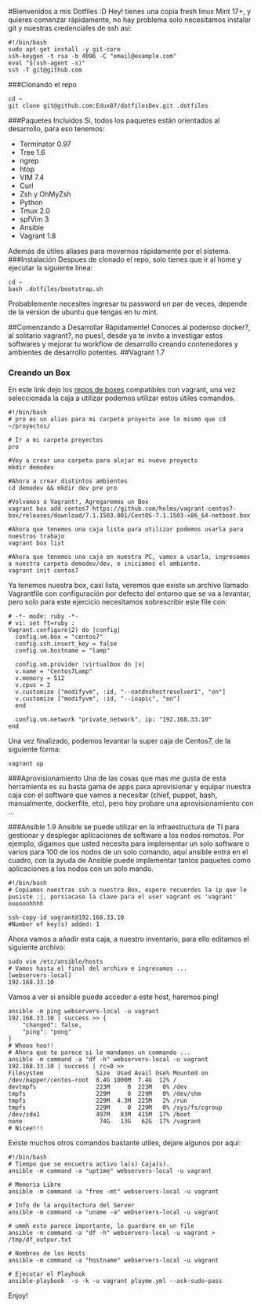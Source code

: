 #Bienvenidos a mis Dotfiles :D
Hey! tienes una copia fresh linux Mint 17+, y quieres comenzar rápidamente, no hay problema solo necesitamos instalar git y nuestras credenciales de ssh asi:
```
#!/bin/bash
sudo apt-get install -y git-core
ssh-keygen -t rsa -b 4096 -C "email@example.com"
eval "$(ssh-agent -s)"
ssh -T git@github.com
```
###Clonando el repo
```
cd ~
git clone git@github.com:Edux87/dotfilesDev.git .dotfiles
```

###Paquetes Incluidos
Si, todos los paquetes están orientados al desarrollo, para eso tenemos:

- Terminator 0.97
- Tree 1.6
- ngrep
- htop
- VIM 7.4
- Curl
- Zsh y OhMyZsh
- Python
- Tmux 2.0
- spfVim 3
- Ansible
- Vagrant 1.8

Además de útiles aliases para movernos rápidamente por el sistema.
###Instalación
Despues de clonado el repo, solo tienes que ir al home y ejecutar la siguiente linea:
```
cd ~
bash .dotfiles/bootstrap.sh
```
Probablemente necesites ingresar tu password un par de veces, depende de la version de ubuntu que tengas en tu mint.

##Comenzando a Desarrollar Rápidamente!
Conoces al poderoso docker?, al solitario vagrant?, no pues!, desde ya te invito a investigar estos softwares y mejorar tu workflow de desarrollo creando contenedores y ambientes de desarrollo potentes.
##Vagrant 1.7
### Creando un Box
En este link dejo los [repos de boxes](http://www.vagrantbox.es/) compatibles con vagrant, una vez seleccionada la caja a utilizar podemos utilizar estos útiles comandos.
```
#!/bin/bash
# pro es un alias para mi carpeta proyecto ase lo mismo que cd ~/proyectos/

# Ir a mi carpeta proyectos
pro

#Voy a crear una carpeta para alojar mi nuevo proyecto
mkdir demodev

#Ahora a crear distintos ambientes
cd demodev && mkdir dev pre pro

#Volvamos a Vagrant!, Agregaremos un Box
vagrant box add centos7 https://github.com/holms/vagrant-centos7-box/releases/download/7.1.1503.001/CentOS-7.1.1503-x86_64-netboot.box

#Ahora que tenemos una caja lista para utilizar podemos usarla para nuestros trabajo
vagrant box list

#Ahora que tenemos una caja en nuestra PC, vamos a usarla, ingresamos a nuestra carpeta demodev/dev, e iniciamos el ambiente.
vagrant init centos7

```
Ya tenemos nuestra box, casi lista, veremos que existe un archivo llamado Vagrantfile con configuración por defecto del entorno que se va a levantar, pero solo para este ejercicio necesitamos sobrescribir este file con:
```
# -*- mode: ruby -*-
# vi: set ft=ruby :
Vagrant.configure(2) do |config|
  config.vm.box = "centos7"
  config.ssh.insert_key = false
  config.vm.hostname = "lamp"

  config.vm.provider :virtualbox do |v|
  v.name = "Centos7Lamp"
  v.memory = 512
  v.cpus = 2
  v.customize ["modifyvm", :id, "--natdnshostresolver1", "on"]
  v.customize ["modifyvm", :id, "--ioapic", "on"]
  end

  config.vm.network "private_network", ip: "192.168.33.10"
end
```
Una vez finalizado, podemos levantar la super caja de Centos7, de la siguiente forma:
```
vagrant up
```
###Aprovisionamiento
Una de las cosas que mas me gusta de esta herramienta es su basta gama de apps para aprovisionar y equipar nuestra caja con el software que vamos a necesitar (chief, puppet, bash, manualmente, dockerfile, etc), pero hoy probare una aprovisionamiento con ... 

###Ansible 1.9
Ansible se puede utilizar en la infraestructura de TI para gestionar y desplegar aplicaciones de software a los nodos remotos. Por ejemplo, digamos que usted necesita para implementar un solo software o varios para 100 de los nodos de un solo comando, aquí ansible entra en el cuadro, con la ayuda de Ansible puede implementar tantos paquetes como aplicaciones a los nodos con un solo mando.

```
#!/bin/bash
# Copiamos nuestras ssh a nuestra Box, espero recuerdes la ip que le pusiste :|, porsiacaso la clave para el user vagrant es 'vagrant' oooooohhhh

ssh-copy-id vagrant@192.168.33.10
#Number of key(s) added: 1
```
Ahora vamos a añadir esta caja, a nuestro inventario, para ello editamos el siguiente archivo:
```
sudo vim /etc/ansible/hosts
# Vamos hasta el final del archivo e ingresamos ...
[webservers-local]
192.168.33.10
```
Vamos a ver si ansible puede acceder a este host, haremos ping!
```
ansible -m ping webservers-local -u vagrant
192.168.33.10 | success >> {
    "changed": false, 
    "ping": "pong"
}
# Whooo hoo!!
# Ahora que te parece si le mandamos un commando ...
ansible -m command -a "df -h" webservers-local -u vagrant
192.168.33.10 | success | rc=0 >>
Filesystem               Size  Used Avail Use% Mounted on
/dev/mapper/centos-root  8.4G 1000M  7.4G  12% /
devtmpfs                 223M     0  223M   0% /dev
tmpfs                    229M     0  229M   0% /dev/shm
tmpfs                    229M  4.3M  225M   2% /run
tmpfs                    229M     0  229M   0% /sys/fs/cgroup
/dev/sda1                497M   83M  415M  17% /boot
none                      74G   13G   62G  17% /vagrant
# Nicee!!!
```
Existe muchos otros comandos bastante utiles, dejare algunos por aquí:
```
#!/bin/bash
# Tiempo que se encuetra activo la(s) Caja(s).
ansible -m command -a "uptime" webservers-local -u vagrant

# Memoria Libre
ansible -m command -a "free -mt" webservers-local -u vagrant

# Info de la arquitectura del Server
ansible -m command -a "uname -a" webservers-local -u vagrant

# ummh esto parece importante, lo guardare en un file
ansible -m command -a "df -h" webservers-local -u vagrant > /tmp/df_outpur.txt

# Nombres de los Hosts
ansible -m command -a "hostname" webservers-local -u vagrant

# Ejecutar el Playhook
ansible-playbook  -s -k -u vagrant playme.yml --ask-sudo-pass
```
Enjoy!

